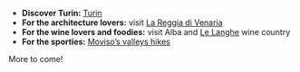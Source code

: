  * **Discover Turin:** [Turin](http://www.comune.torino.it/canaleturismo/en/)
 * **For the architecture lovers:** visit [La Reggia di Venaria](http://www.lavenaria.it/web/index.php)
 * **For the wine lovers and foodies:** visit Alba and [Le Langhe](http://www.langheroero.it/index.jsp?idProgetto=2) wine country
 * **For the sporties:** [Moviso’s valleys hikes](http://www.piemonteoutdoor.it/web/en/activities/hiking/gran-tour/item/73046-monviso-tour)


 More to come!


